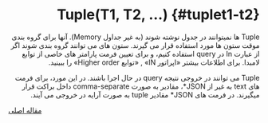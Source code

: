 <div markdown="1" markdown="1" dir="rtl">

# Tuple(T1, T2, …) {#tuplet1-t2}

Tuple ها نمیتوانند در جدول نوشته شوند (به غیر جداول Memory). آنها برای گروه بندی موقت ستون ها مورد استفاده قرار می گیرند. ستون های می توانند گروه بندی شوند اگر از عبارت In در query استفاده کنیم، و برای تعیین فرمت پارامتر های خاصی از توابع لامبدا. برای اطلاعات بیشتر «اپراتور IN» , «توابع Higher order» را ببینید.

Tuple می توانند در خروجی نتیجه query در حال اجرا باشند. در این مورد، برای فرمت های text به غیر از JSON\*، مقادیر به صورت comma-separate داخل براکت قرار میگیرند. در فرمت های JSON\* مقادیر tuple به صورت آرایه در خروجی می آیند.

</div>

[مقاله اصلی](https://clickhouse.tech/docs/fa/data_types/tuple/) <!--hide-->
